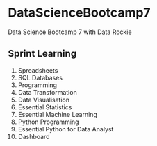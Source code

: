 # DataScienceBootcamp7
Data Science Bootcamp 7 with Data Rockie

## Sprint Learning
1. Spreadsheets
2. SQL Databases
3. Programming
4. Data Transformation
5. Data Visualisation
6. Essential Statistics
7. Essential Machine Learning
8. Python Programming
9. Essential Python for Data Analyst
10. Dashboard

